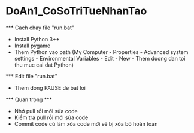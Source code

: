 # DoAn1_CoSoTriTueNhanTao

*** Cach chay file "run.bat"
- Install Python 3++
- Install pygame
- Them Python vao path (My Computer - Properties - Advanced system settings - Environmental Variables - Edit - New - Them duong dan toi thu muc cai dat Python)

*** Edit file "run.bat"
- Them dong PAUSE de bat loi

*** Quan trọng ***
- Nhớ pull rồi mới sửa code
- Kiểm tra pull rồi mới sửa code
- Commit code cũ làm xóa code mới sẽ bị xóa bỏ hoàn toàn
